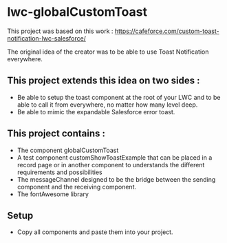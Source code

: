 # lwc-globalCustomToast

This project was based on this work : https://cafeforce.com/custom-toast-notification-lwc-salesforce/

The original idea of the creator was to be able to use Toast Notification everywhere.

## This project extends this idea on two sides : 

- Be able to setup the toast component at the root of your LWC and to be able to call it from everywhere, no matter how many level deep.
- Be able to mimic the expandable Salesforce error toast.

## This project contains :

- The component globalCustomToast
- A test component customShowToastExample that can be placed in a record page or in another component to understands the different requirements and possibilities
- The messageChannel designed to be the bridge between the sending component and the receiving component.
- The fontAwesome library

## Setup
- Copy all components and paste them into your project.

